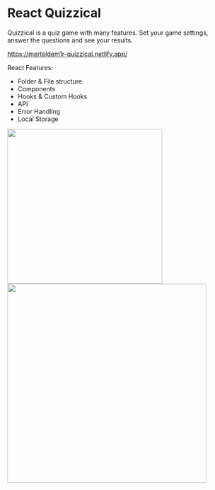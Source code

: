 # React Quizzical
Quizzical is a quiz game with many features. Set your game settings, answer the questions and see your results. 

https://merteldem1r-quizzical.netlify.app/

React Features: 
* Folder & File structure
* Components
* Hooks & Custom Hooks
* API
* Error Handling
* Local Storage

<img width="350" src="https://user-images.githubusercontent.com/113149328/221540944-664693cd-d3bb-4aca-927a-3c49cb3debe5.png">  <img width="450" src="https://user-images.githubusercontent.com/113149328/221539389-f026aa68-d10a-499b-996b-340f3c9dec84.png">

